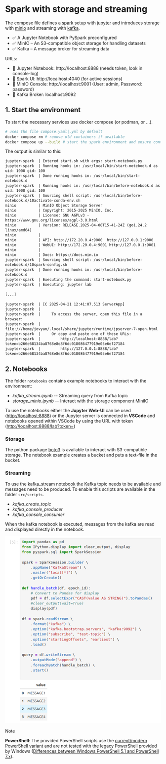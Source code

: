 # Spark with storage and streaming
The compose file defines a [spark](https://spark.apache.org/) setup with [jupyter](https://jupyter.org/) and introduces storage with [minio](https://min.io/) and streaming with [kafka](https://kafka.apache.org/).

- ✅ A Jupyter Notebook with PySpark preconfigured
- ✅ MinIO – An S3-compatible object storage for handling datasets
- ✅ Kafka – A message broker for streaming data

URLs:
- 📌 Jupyter Notebook: http://localhost:8888 (needs token, look in console-log)
- 📌 Spark UI: http://localhost:4040 (for active sessions)
- 📌 MinIO Console: http://localhost:9001 (User: admin, Password: password)
- 📌 Kafka Broker: localhost:9092


## 1. Start the environment
To start the necessary services use docker compose (or podman, or ...).

```bash
# uses the file compose.yaml|.yml by default
docker compose rm # remove old containers if available
docker compose up --build # start the spark environment and ensure container is built
```

The output is similar to this:

```
jupyter-spark  | Entered start.sh with args: start-notebook.py
jupyter-spark  | Running hooks in: /usr/local/bin/start-notebook.d as uid: 1000 gid: 100
jupyter-spark  | Done running hooks in: /usr/local/bin/start-notebook.d
jupyter-spark  | Running hooks in: /usr/local/bin/before-notebook.d as uid: 1000 gid: 100
jupyter-spark  | Sourcing shell script: /usr/local/bin/before-notebook.d/10activate-conda-env.sh
minio          | MinIO Object Storage Server
minio          | Copyright: 2015-2025 MinIO, Inc.
minio          | License: GNU AGPLv3 - https://www.gnu.org/licenses/agpl-3.0.html
minio          | Version: RELEASE.2025-04-08T15-41-24Z (go1.24.2 linux/amd64)
minio          | 
minio          | API: http://172.20.0.4:9000  http://127.0.0.1:9000 
minio          | WebUI: http://172.20.0.4:9001 http://127.0.0.1:9001  
minio          | 
minio          | Docs: https://docs.min.io
jupyter-spark  | Sourcing shell script: /usr/local/bin/before-notebook.d/10spark-config.sh
jupyter-spark  | Done running hooks in: /usr/local/bin/before-notebook.d
jupyter-spark  | Executing the command: start-notebook.py
jupyter-spark  | Executing: jupyter lab

[...]

jupyter-spark  | [C 2025-04-21 12:41:07.513 ServerApp] 
jupyter-spark  |     
jupyter-spark  |     To access the server, open this file in a browser:
jupyter-spark  |         file:///home/jovyan/.local/share/jupyter/runtime/jpserver-7-open.html
jupyter-spark  |     Or copy and paste one of these URLs:
jupyter-spark  |         http://localhost:8888/lab?token=b266e68134ba8768e8e8f6dc018086477919e05e6ef27184
jupyter-spark  |         http://127.0.0.1:8888/lab?token=b266e68134ba8768e8e8f6dc018086477919e05e6ef27184

```

## 2. Notebooks
The folder `notebooks` contains example notebooks to interact with the environment:
- *kafka_stream.ipynb*  --  Streaming query from Kafka topic
- *storage_minio.ipynb* --  Interact with the storage component MiniIO

To use the notebooks either the **Jupyter Web-UI** can be used ([http://localhost:8888](http://localhost:8888)) or the Jupyter server is connected in **VSCode** and notebooks opened within VSCode by using the URL with token ([http://localhost:8888/lab?token=<token-from-console>](http://localhost:8888/lab?token=<token-from-console>))

### Storage
The python package [boto3](https://pypi.org/project/boto3/) is available to interact with S3-compatible storage. The notebook example creates a bucket and puts a text-file in the bucket.

### Streaming
To use the kafka_stream notebook the Kafka topic needs to be available and messages need to be produced. To enable this scripts are available in the folder `src/scripts`.

- *kafka_create_topic*
- *kafka_console_producer*
- *kafka_console_consumer*

When the kafka notebook is executed, messages from the kafka are read and displayed directly in the notebook. 

![notebook output showing kafka stream](.images/notebook_kafka_output.png)


> [!NOTE]  
> **PowerShell**: The provided PowerShell scripts use the [current/modern PowerShell variant](https://github.com/PowerShell/PowerShell) and are not tested with the legacy PowerShell provided by Windows ([Differences between Windows PowerShell 5.1 and PowerShell 7.x](https://learn.microsoft.com/en-us/powershell/scripting/whats-new/differences-from-windows-powershell?view=powershell-7.5)).